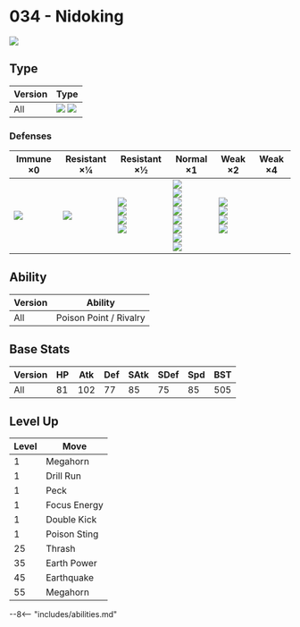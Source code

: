 # 034 - Nidoking
![][034]

## Type

Version | Type
---     | ---
All     | ![][poison]  ![][ground]

### Defenses

Immune ×0         | Resistant ×¼    | Resistant ×½                                             | Normal ×1                                                                                                         | Weak ×2                                                   | Weak ×4
---               | ---             | ---                                                      | ---                                                                                                               | ---                                                       | ---
![][electric]<br> | ![][poison]<br> | ![][fighting]<br>![][rock]<br>![][bug]<br>![][fairy]<br> | ![][normal]<br>![][flying]<br>![][ghost]<br>![][steel]<br>![][fire]<br>![][grass]<br>![][dragon]<br>![][dark]<br> | ![][ground]<br>![][water]<br>![][psychic]<br>![][ice]<br> | &nbsp;

## Ability

Version | Ability
---     | ---
All     | Poison Point / Rivalry

## Base Stats

Version | HP  | Atk | Def | SAtk | SDef | Spd | BST
---     | --- | --- | --- | ---  | ---  | --- | ---
All     | 81  | 102 | 77  | 85   | 75   | 85  | 505

## Level Up

Level | Move
---   | ---
1     | Megahorn
1     | Drill Run
1     | Peck
1     | Focus Energy
1     | Double Kick
1     | Poison Sting
25    | Thrash
35    | Earth Power
45    | Earthquake
55    | Megahorn


--8<-- "includes/abilities.md"

[034]: ../img/pokemon/034.png
[normal]: ../img/types/normal.png
[fire]: ../img/types/fire.png
[fighting]: ../img/types/fighting.png
[water]: ../img/types/water.png
[flying]: ../img/types/flying.png
[grass]: ../img/types/grass.png
[poison]: ../img/types/poison.png
[electric]: ../img/types/electric.png
[ground]: ../img/types/ground.png
[psychic]: ../img/types/psychic.png
[rock]: ../img/types/rock.png
[ice]: ../img/types/ice.png
[bug]: ../img/types/bug.png
[dragon]: ../img/types/dragon.png
[ghost]: ../img/types/ghost.png
[dark]: ../img/types/dark.png
[steel]: ../img/types/steel.png
[fairy]: ../img/types/fairy.png
